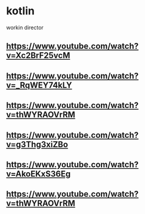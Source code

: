 # kotlin
workin director

## https://www.youtube.com/watch?v=Xc2BrF25vcM
## https://www.youtube.com/watch?v=_RqWEY74kLY
## https://www.youtube.com/watch?v=thWYRAOVrRM
## https://www.youtube.com/watch?v=g3Thg3xiZBo
## https://www.youtube.com/watch?v=AkoEKxS36Eg
## https://www.youtube.com/watch?v=thWYRAOVrRM
